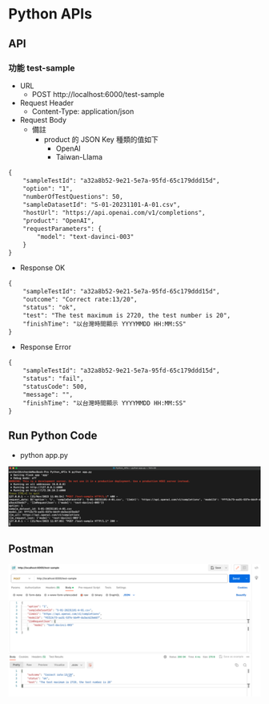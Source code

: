 # Python APIs

## API
### 功能 test-sample
* URL
  * POST http://localhost:6000/test-sample
* Request Header
  * Content-Type: application/json
* Request Body
  * 備註
    * product 的 JSON Key 種類的值如下
      * OpenAI
      * Taiwan-Llama
```
{
    "sampleTestId": "a32a8b52-9e21-5e7a-95fd-65c179ddd15d",
    "option": "1",
    "numberOfTestQuestions": 50,
    "sampleDatasetId": "S-01-20231101-A-01.csv",
    "hostUrl": "https://api.openai.com/v1/completions",
    "product": "OpenAI",
    "requestParameters": {
        "model": "text-davinci-003"
    }
}
```
* Response OK
```
{
    "sampleTestId": "a32a8b52-9e21-5e7a-95fd-65c179ddd15d",
    "outcome": "Correct rate:13/20",
    "status": "ok",
    "test": "The test maximum is 2720, the test number is 20",
    "finishTime": "以台灣時間顯示 YYYYMMDD HH:MM:SS"
}
```

* Response Error
```
{
    "sampleTestId": "a32a8b52-9e21-5e7a-95fd-65c179ddd15d",
    "status": "fail",
    "statusCode": 500,
    "message": "",
    "finishTime": "以台灣時間顯示 YYYYMMDD HH:MM:SS"
}
```

## Run Python Code
* python app.py

![](./Images/Run_Python_Code.png)

## Postman
![](./Images/Postman.png)

